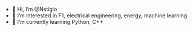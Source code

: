 - 👋 Hi, I’m @Nstigio
- 👀 I’m interested in F1, electrical engineering, energy, machine learning
- 🌱 I’m currently learning Python, C++

<!---
Nstigio/Nstigio is a ✨ special ✨ repository because its `README.md` (this file) appears on your GitHub profile.
You can click the Preview link to take a look at your changes.
--->
